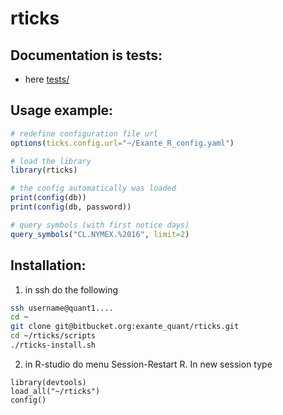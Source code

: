 
# rticks

## Documentation is tests:
- here [tests/](./tests)

## Usage example:

```R
# redefine configuration file url
options(ticks.config.url="~/Exante_R_config.yaml")

# load the library
library(rticks)

# the config automatically was loaded
print(config(db))
print(config(db, password))

# query symbols (with first notice days)
query_symbols("CL.NYMEX.%2016", limit=2)
```

## Installation:
1. in ssh do the following
```bash
ssh username@quant1....
cd ~
git clone git@bitbucket.org:exante_quant/rticks.git
cd ~/rticks/scripts
./rticks-install.sh
```
2. in R-studio do menu Session-Restart R. In new session type
```
library(devtools)
load_all("~/rticks")
config()
```
